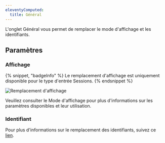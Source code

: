 ```yaml
---
eleventyComputed:
  title: Général
---
```

L'onglet Général vous permet de remplacer le mode d'affichage et les identifiants.

## Paramètres

### Affichage

{% snippet, "badgeInfo" %}
Le remplacement d'affichage est uniquement disponible pour le type d'entrée Sessions.
{% endsnippet %}

![Remplacement d'affichage](https://cdnweb.devolutions.net/docs/docs_en_rdm_mac_clip10339.png)

Veuillez consulter le Mode d'affichage pour plus d'informations sur les paramètres disponibles et leur utilisation.

### Identifiant

Pour plus d'informations sur le remplacement des identifiants, suivez ce [lien](/rdm/mac/commands/edit/setting-overrides/user-specific-settings/override-credentials/).


